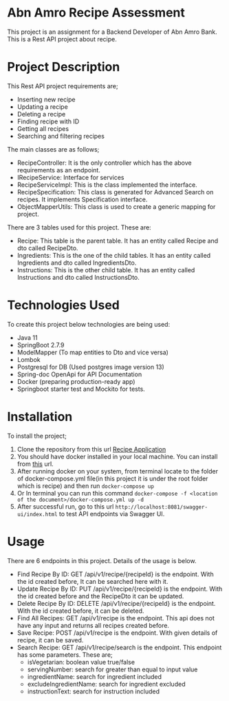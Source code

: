 # Abn Amro Recipe Assessment

This project is an assignment for a Backend Developer of Abn Amro Bank. This is a Rest API project about recipe. 

# Project Description
This Rest API project requirements are;
- Inserting new recipe
- Updating a recipe
- Deleting a recipe
- Finding recipe with ID
- Getting all recipes
- Searching and filtering recipes

The main classes are as follows;
* RecipeController: It is the only controller which has the above requirements as an endpoint.
* IRecipeService: Interface for services
* RecipeServiceImpl: This is the class implemented the interface.
* RecipeSpecification: This class is generated for Advanced Search on recipes. It implements Specification interface.
* ObjectMapperUtils: This class is used to create a generic mapping for project.

There are 3 tables used for this project. These are:
* Recipe: This table is the parent table. It has an entity called Recipe and dto called RecipeDto.
* Ingredients: This is the one of the child tables. It has an entity called Ingredients and dto called IngredientsDto.
* Instructions: This is the other child table. It has an entity called Instructions and dto called InstructionsDto.

# Technologies Used

To create this project below technologies are being used:

- Java 11
- SpringBoot 2.7.9
- ModelMapper (To map entities to Dto and vice versa)
- Lombok
- Postgresql for DB (Used postgres image version 13)
- Spring-doc OpenApi for API Documentation
- Docker (preparing production-ready app)
- Springboot starter test and Mockito for tests.

# Installation

To install the project;
1. Clone the repository from this url [Recipe Application](https://github.com/polatskiDev/abn_recipe)
2. You should have docker installed in your local machine. You can install from [this](https://docs.docker.com/get-docker/) url.
3. After running docker on your system, from terminal locate to the folder of docker-compose.yml file(in this project it is under the root folder which is recipe) and then run `docker-compose up`
4. Or In terminal you can run this command `docker-compose -f <location of the document>/docker-compose.yml up -d`
5. After successful run, go to this url `http://localhost:8081/swagger-ui/index.html` to test API endpoints via Swagger UI.

# Usage
There are 6 endpoints in this project. Details of the usage is below.

* Find Recipe By ID: GET /api/v1/recipe/{recipeId} is the endpoint. With the id created before, It can be searched here with it.
* Update Recipe By ID: PUT /api/v1/recipe/{recipeId} is the endpoint. With the id created before and the RecipeDto it can be updated.
* Delete Recipe By ID: DELETE /api/v1/recipe/{recipeId} is the endpoint. With the id created before, it can be deleted.
* Find All Recipes: GET /api/v1/recipe is the endpoint. This api does not have any input and returns all recipes created before.
* Save Recipe: POST /api/v1/recipe is the endpoint. With given details of recipe, it can be saved.
* Search Recipe: GET /api/v1/recipe/search is the endpoint. This endpoint has some parameters. These are;
  * isVegetarian: boolean value true/false
  * servingNumber: search for greater than equal to input value
  * ingredientName: search for ingredient included
  * excludeIngredientName: search for ingredient excluded
  * instructionText: search for instruction included